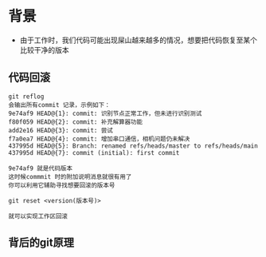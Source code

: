 # 背景

- 由于工作时，我们代码可能出现屎山越来越多的情况，想要把代码恢复至某个比较干净的版本
## 代码回滚

```
git reflog
会输出所有commit 记录，示例如下：
9e74af9 HEAD@{1}: commit: 识别节点正常工作，但未进行识别测试
f80f059 HEAD@{2}: commit: 补充解算器功能
add2e16 HEAD@{3}: commit: 尝试
f7a0ea7 HEAD@{4}: commit: 增加串口通信，相机问题仍未解决
437995d HEAD@{5}: Branch: renamed refs/heads/master to refs/heads/main
437995d HEAD@{7}: commit (initial): first commit

9e74af9 就是代码版本
这时候commmit 时的附加说明消息就很有用了
你可以利用它辅助寻找想要回滚的版本号

git reset <version(版本号)>

就可以实现工作区回滚

```
## 背后的git原理

